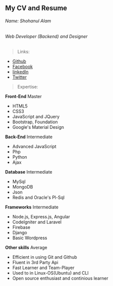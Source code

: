 ## My CV and Resume

###### Name: Shohanul Alam
###### Web Developer (Backend) and Designer

> Links:

- [Github](https://github.com/Shohan494)
- [Facebook](https://facebook.com/shohan494)
- [linkedIn](https://www.linkedin.com/in/shohan494/)
- [Twitter](https://twitter.com/cactus494)

> Expertise:

**Front-End**
Master

  - HTML5
  - CSS3
  - JavaScript and JQuery
  - Bootstrap, Foundation 
  - Google's Material Design

**Back-End**
Intermediate

  - Advanced JavaScript
  - Php
  - Python
  - Ajax

**Database**
Intermediate

  - MySql
  - MongoDB
  - Json
  - Redis and Oracle's Pl-Sql

**Frameworks**
Intermediate

 - Node.js, Express.js, Angular
 - CodeIgniter and Laravel
 - Firebase
 - Django
 - Basic Wordpress

**Other skills**
Average

 - Efficient in using Git and Github
 - Fluent in 3rd Party Api
 - Fast Learner and Team-Player
 - Used to in Linux-OS(Ubuntu) and CLI
 - Open source enthusiast and continious learner
